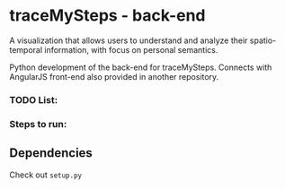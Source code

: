 # traceMySteps - back-end

A visualization that allows users to understand and analyze their spatio-temporal information, with focus on personal semantics.

Python development of the back-end for traceMySteps. Connects with AngularJS front-end also provided in another repository.

### TODO List: 

### Steps to run:


## Dependencies

Check out `setup.py`
